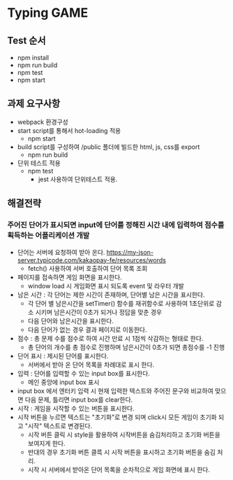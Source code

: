 # Typing GAME
## Test 순서
+ npm install
+ npm run build
+ npm test
+ npm start
## 과제 요구사항
+ webpack 환경구성
+ start script를 통해서 hot-loading 적용
    + npm start
+ build script를 구성하여 /public 폴더에 빌드한 html, js, css를 export
    + npm run build
+ 단위 테스트 적용
    + npm test
        + jest 사용하여 단위테스트 적용.
## 해결전략
### 주어진 단어가 표시되면 input에 단어를 정해진 시간 내에 입력하여 점수를 획득하는 어플리케이션 개발
+ 단어는 서버에 요청하여 받아 온다. https://my-json-server.typicode.com/kakaopay-fe/resources/words
    + fetch() 사용하여 서버 호출하여 단어 목록 조회
+ 페이지를 접속하면 게임 화면을 표시한다.
    + window load 시 게임화면 표시 되도록 event 및 라우터 개발 
+ 남은 시간 : 각 단어는 제한 시간이 존재하며, 단어별 남은 시간을 표시한다.
    + 각 단어 별 남은시간을 setTimer() 함수를 재귀함수로 사용하여 1초단위로 감소 시키며 남은시간이 0초가 되거나 정답을 맞춘 경우
    + 다음 단어와 남은시간을 표시한다.
    + 다음 단어가 없는 경우 결과 페이지로 이동한다.
+ 점수 : 총 문제 수를 점수로 하여 시간 만료 시 1점씩 삭감하는 형태로 한다.
    + 총 단어의 개수를 총 점수로 진행하며 남은시간이 0초가 되면 총점수를 -1 진행
+ 단어 표시 : 제시된 단어를 표시한다.
    + 서버에서 받아 온 단어 목록을 차례대로 표시 한다. 
+ 입력 : 단어를 입력할 수 있는 input box를 표시한다.
    + 메인 중앙에 input box 표시 
+ input box 에서 엔터키 입력 시 현재 입력한 텍스트와 주어진 문구와 비교하여 맞으면 다음 문제, 틀리면 input box를 clear한다.
+ 시작 : 게임을 시작할 수 있는 버튼을 표시한다.
+ 시작 버튼을 누르면 텍스트는 "초기화"로 변경 되며 click시 모든 게임이 초기화 되고 "시작" 텍스트로 변경된다.
    + 시작 버튼 클릭 시 style을 활용하여 시작버튼을 숨김처리하고 초기화 버튼을 보여지게 한다.
    + 반대의 경우 초기화 버튼 클륵 시 시작 버튼을 표시하고 초기화 버튼을 숨김 처리.
    + 시작 시 서버에서 받아온 단어 목록을 순차적으로 게임 화면에 표시 한다.
